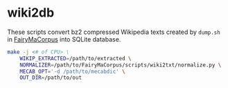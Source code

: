 

# wiki2db

These scripts convert bz2 compressed Wikipedia texts created by ``dump.sh`` in [FairyMaCorpus](https://github.com/FairyDevicesRD/FairyMaCorpus) into SQLite database.

```sh
make -j <# of CPU> \
    WIKIP_EXTRACTED=/path/to/extracted \
    NORMALIZER=/path/to/FairyMaCorpus/scripts/wiki2txt/normalize.py \
    MECAB_OPT='-d /path/to/mecabdic' \
    OUT_DIR=/path/to/out
```

